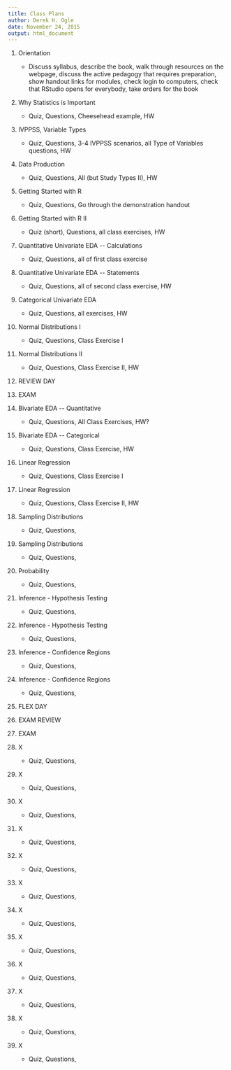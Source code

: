 ```yaml
---
title: Class Plans
author: Derek H. Ogle
date: November 24, 2015
output: html_document
---
```


1. Orientation
    * Discuss syllabus, describe the book, walk through resources on the webpage, discuss the active pedagogy that requires preparation, show handout links for modules, check login to computers, check that RStudio opens for everybody, take orders for the book

1. Why Statistics is Important
    * Quiz, Questions, Cheesehead example, HW
1. IVPPSS, Variable Types
    * Quiz, Questions, 3-4 IVPPSS scenarios, all Type of Variables questions, HW
1. Data Production
    * Quiz, Questions, All (but Study Types II), HW
1. Getting Started with R
    * Quiz, Questions, Go through the demonstration handout
1. Getting Started with R II
    * Quiz (short), Questions, all class exercises, HW
1. Quantitative Univariate EDA -- Calculations
    * Quiz, Questions, all of first class exercise
1. Quantitative Univariate EDA -- Statements
    * Quiz, Questions, all of second class exercise, HW
1. Categorical Univariate EDA
    * Quiz, Questions, all exercises, HW
1. Normal Distributions I
    * Quiz, Questions, Class Exercise I
1. Normal Distributions II
    * Quiz, Questions, Class Exercise II, HW
1. REVIEW DAY
1. EXAM
1. Bivariate EDA -- Quantitative
    * Quiz, Questions, All Class Exercises, HW?
1. Bivariate EDA -- Categorical
    * Quiz, Questions, Class Exercise, HW
1. Linear Regression
    * Quiz, Questions, Class Exercise I
1. Linear Regression
    * Quiz, Questions, Class Exercise II, HW
1. Sampling Distributions
    * Quiz, Questions, 
1. Sampling Distributions
    * Quiz, Questions, 
1. Probability
    * Quiz, Questions, 
1. Inference - Hypothesis Testing
    * Quiz, Questions, 
1. Inference - Hypothesis Testing
    * Quiz, Questions, 
1. Inference - Confidence Regions
    * Quiz, Questions, 
1. Inference - Confidence Regions
    * Quiz, Questions, 
1. FLEX DAY
1. EXAM REVIEW
1. EXAM
1. X
    * Quiz, Questions, 
1. X
    * Quiz, Questions, 
1. X
    * Quiz, Questions, 
1. X
    * Quiz, Questions, 
1. X
    * Quiz, Questions, 
1. X
    * Quiz, Questions, 
1. X
    * Quiz, Questions, 
1. X
    * Quiz, Questions, 
1. X
    * Quiz, Questions, 
1. X
    * Quiz, Questions, 
1. X
    * Quiz, Questions, 
1. X
    * Quiz, Questions, 
